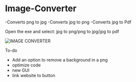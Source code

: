 # Image-Converter

-Converts png to jpg
-Converts jpg to png
-Converts jpg to Pdf

Open the exe and select: jpg to png/png to jpg/jpg to pdf

![IMAGE CONVERTER](https://user-images.githubusercontent.com/99787566/163769978-c0cbe0f8-f1ea-4abc-bc82-ce6c0a0c82aa.png)


To-do
- Add an option to remove a background in a png
- optimize code 
- new GUI 
- link website to button
